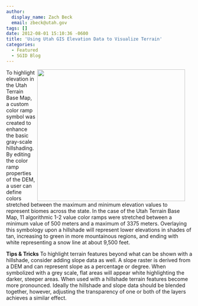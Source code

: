 ```yaml
---
author:
  display_name: Zach Beck
  email: zbeck@utah.gov
tags: []
date: 2012-08-01 15:10:36 -0600
title: 'Using Utah GIS Elevation Data to Visualize Terrain'
categories:
  - Featured
  - SGID Blog
---
```

<p><img style="padding-right: 20px;" title="Using ArcMap color ramp symbology to provide an initutive elevation coloring" src="{% link images/symbology_sml.png %}" alt="" width="400" height="356" align="right" /></p>

To highlight elevation in the Utah Terrain Base Map, a custom color ramp symbol was created to enhance the basic gray-scale hillshading. By editing the color ramp properties of the DEM, a user can define colors stretched between the maximum and minimum elevation values to represent biomes across the state. In the case of the Utah Terrain Base Map, 11 algorithmic 1-2 value color ramps were stretched between a minimum value of 500 meters and a maximum of 3375 meters. Overlaying this symbology upon a hillshade will represent lower elevations in shades of tan, increasing to green in more mountainous regions, and ending with white representing a snow line at about 9,500 feet.

**Tips & Tricks**
To highlight terrain features beyond what can be shown with a hillshade, consider adding slope data as well. A slope raster is derived from a DEM and can represent slope as a percentage or degree. When symbolized with a grey scale, flat areas will appear white highlighting the darker, steeper areas. When used with a hillshade terrain features become more pronounced. Ideally the hillshade and slope data should be blended together, however, adjusting the transparency of one or both of the layers achieves a similar effect.
